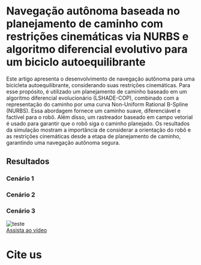 # Navegação autônoma baseada no planejamento de caminho com restrições cinemáticas via NURBS e algoritmo diferencial evolutivo para um biciclo autoequilibrante

Este artigo apresenta o desenvolvimento de navegação autônoma para uma bicicleta autoequilibrante, considerando suas restrições cinemáticas. Para esse propósito, é utilizado um planejamento de caminho baseado em um algoritmo diferencial evolucionário (LSHADE-COP), combinado com a representação do caminho por uma curva Non-Uniform Rational B-Spline (NURBS). Essa abordagem fornece um caminho suave, diferenciável e factível para o robô. Além disso, um rastreador baseado em campo vetorial é usado para garantir que o robô siga o caminho planejado. Os resultados da simulação mostram a importância de considerar a orientação do robô e as restrições cinemáticas desde a etapa de planejamento de caminho, garantindo uma navegação autônoma segura. 

## Resultados

### Cenário 1

### Cenário 2

### Cenário 3
![teste](videos/simulation_20250317_120953.gif)  
[Assista ao vídeo](videos/simulation_20250317_120953.mp4)


# Cite us